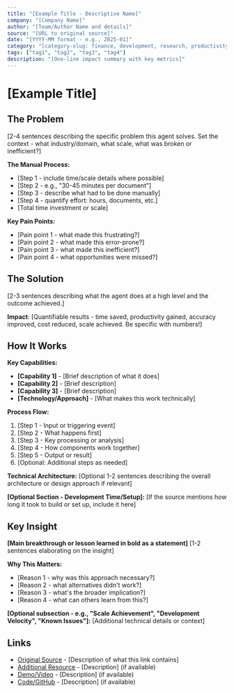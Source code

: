 ```yaml
---
title: "[Example Title - Descriptive Name]"
company: "[Company Name]"
author: "[Team/Author Name and details]"
source: "[URL to original source]"
date: "[YYYY-MM format - e.g., 2025-01]"
category: "[category-slug: finance, development, research, productivity, content-creation, or data-analysis]"
tags: ["tag1", "tag2", "tag3", "tag4"]
description: "[One-line impact summary with key metrics]"
---
```


<!--
TAGGING INSTRUCTIONS:
- Select 4-7 tags from ../tag-taxonomy.md
- Choose from multiple categories: architecture + capabilities + use cases
- DO NOT include: category name, tool/framework names, company names
- Focus on functional capabilities and patterns
-->

# [Example Title]

## The Problem

[2-4 sentences describing the specific problem this agent solves. Set the context - what industry/domain, what scale, what was broken or inefficient?]

**The Manual Process:**
- [Step 1 - include time/scale details where possible]
- [Step 2 - e.g., "30-45 minutes per document"]
- [Step 3 - describe what had to be done manually]
- [Step 4 - quantify effort: hours, documents, etc.]
- [Total time investment or scale]

**Key Pain Points:**
- [Pain point 1 - what made this frustrating?]
- [Pain point 2 - what made this error-prone?]
- [Pain point 3 - what made this inefficient?]
- [Pain point 4 - what opportunities were missed?]

## The Solution

[2-3 sentences describing what the agent does at a high level and the outcome achieved.]

**Impact**: [Quantifiable results - time saved, productivity gained, accuracy improved, cost reduced, scale achieved. Be specific with numbers!]

## How It Works

**Key Capabilities:**
- **[Capability 1]** - [Brief description of what it does]
- **[Capability 2]** - [Brief description]
- **[Capability 3]** - [Brief description]
- **[Technology/Approach]** - [What makes this work technically]

**Process Flow:**
1. [Step 1 - Input or triggering event]
2. [Step 2 - What happens first]
3. [Step 3 - Key processing or analysis]
4. [Step 4 - How components work together]
5. [Step 5 - Output or result]
6. [Optional: Additional steps as needed]

**Technical Architecture:** [Optional 1-2 sentences describing the overall architecture or design approach if relevant]

**[Optional Section - Development Time/Setup]:** [If the source mentions how long it took to build or set up, include it here]

## Key Insight

**[Main breakthrough or lesson learned in bold as a statement]** [1-2 sentences elaborating on the insight]

**Why This Matters:**
- [Reason 1 - why was this approach necessary?]
- [Reason 2 - what alternatives didn't work?]
- [Reason 3 - what's the broader implication?]
- [Reason 4 - what can others learn from this?]

**[Optional subsection - e.g., "Scale Achievement", "Development Velocity", "Known Issues"]:** [Additional technical details or context]

## Links

- [Original Source](URL) - [Description of what this link contains]
- [Additional Resource](URL) - [Description] (if available)
- [Demo/Video](URL) - [Description] (if available)
- [Code/GitHub](URL) - [Description] (if available)
